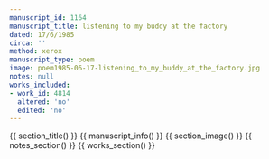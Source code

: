 ```yaml
---
manuscript_id: 1164
manuscript_title: listening to my buddy at the factory
dated: 17/6/1985
circa: ''
method: xerox
manuscript_type: poem
image: poem1985-06-17-listening_to_my_buddy_at_the_factory.jpg
notes: null
works_included:
- work_id: 4814
  altered: 'no'
  edited: 'no'
---
```


{{ section_title() }}
{{ manuscript_info() }}
{{ section_image() }}
{{ notes_section() }}
{{ works_section() }}

